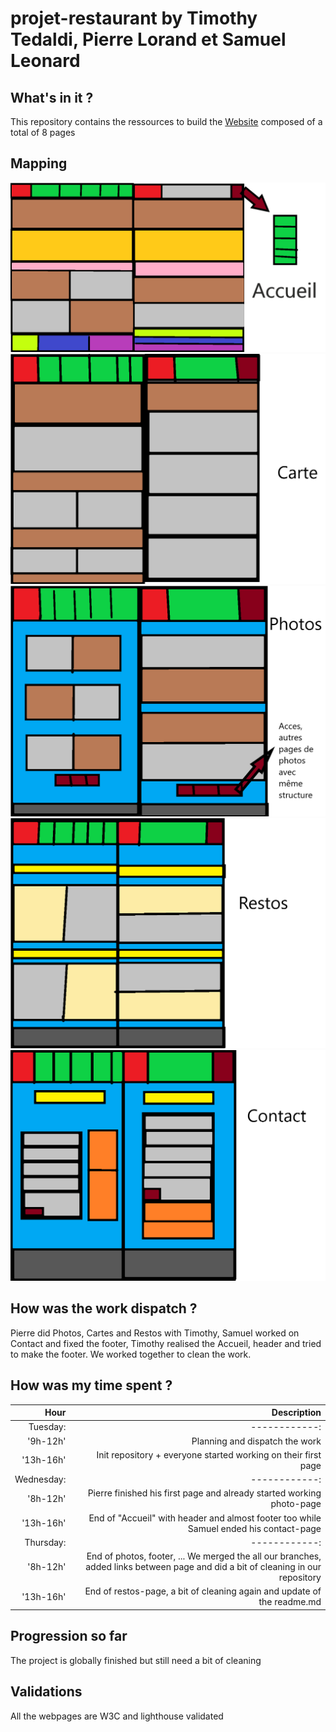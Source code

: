 # projet-restaurant by Timothy Tedaldi, Pierre Lorand et Samuel Leonard

## What's in it ?

This repository contains the ressources to build the [Website](https://timothytedaldi.github.io/restaurant-css-framework/index.html) 
composed of a total of 8 pages

## Mapping

![maquette 1](https://github.com/TimothyTedaldi/restaurant-css-framework/blob/master/img/maquette1.png "maquette 1")
![maquette 2](https://github.com/TimothyTedaldi/restaurant-css-framework/blob/master/img/maquette2.png "maquette 2")
![maquette 3](https://github.com/TimothyTedaldi/restaurant-css-framework/blob/master/img/maquette3.png "maquette 3")
![maquette 4](https://github.com/TimothyTedaldi/restaurant-css-framework/blob/master/img/maquette4.png "maquette 4")
![maquette 5](https://github.com/TimothyTedaldi/restaurant-css-framework/blob/master/img/maquette5.png "maquette 5")


## How was the work dispatch ?

Pierre did Photos, Cartes and Restos with Timothy, Samuel worked on Contact and fixed the footer, Timothy realised the Accueil, header and tried to make the footer. We worked together to clean the work.

## How was my time spent ?

| Hour | Description |
|-------:| -----------:|
|Tuesday:|  ------------:|
|'9h-12h'| Planning and dispatch the work |
|'13h-16h'| Init repository + everyone started working on their first page |
|Wednesday:|  ------------:|
|'8h-12h'| Pierre finished his first page and already started working photo-page|
|'13h-16h'| End of "Accueil" with header and almost footer too while Samuel ended his contact-page |
|Thursday:|  ------------:|
|'8h-12h'| End of photos, footer, ... We merged the all our branches, added links between page and did a bit of cleaning in our repository|
|'13h-16h'| End of restos-page, a bit of cleaning again and update of the readme.md |

## Progression so far

The project is globally finished but still need a bit of cleaning

## Validations

All the webpages are W3C and lighthouse validated
